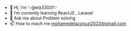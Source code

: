 - 👋 Hi, I’m ✨@ela33031✨
- 🌱 I’m currently learning ReactJS , Laravel 
- 💬 Ask me about Problem solving
- 📫 How to reach me mohamedelazzouzi2022@gmail.com
